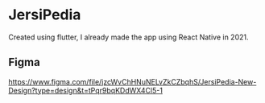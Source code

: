 # JersiPedia

Created using flutter, I already made the app using React Native in 2021.

## Figma

https://www.figma.com/file/jzcWvChHNuNELvZkCZbqhS/JersiPedia-New-Design?type=design&t=tPqr9bqKDdWX4Cl5-1
